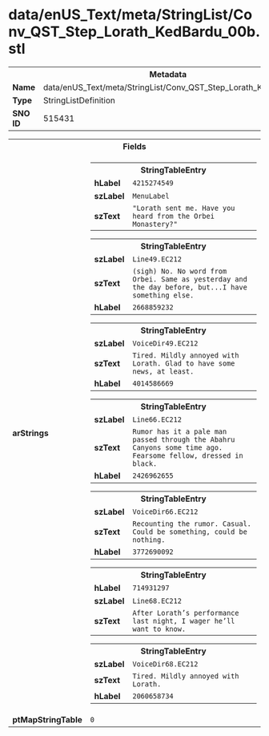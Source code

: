 <h1>data/enUS_Text/meta/StringList/Conv_QST_Step_Lorath_KedBardu_00b.stl</h1><table><tr><th colspan="100%">Metadata</th></tr><tr><td><b>Name</b></td><td>data/enUS_Text/meta/StringList/Conv_QST_Step_Lorath_KedBardu_00b.stl</td></tr><tr><td><b>Type</b></td><td>StringListDefinition</td></tr><tr><td><b>SNO ID</b></td><td>515431</td></tr></table>

<table><tr><th colspan="100%">Fields</th></tr><tr><td><b>arStrings</b></td><td><table><tr><th colspan="100%">StringTableEntry</th></tr><tr><td><b>hLabel</b></td><td><code>4215274549</code></td></tr><tr><td><b>szLabel</b></td><td><code>MenuLabel</code></td></tr><tr><td><b>szText</b></td><td><code>"Lorath sent me. Have you heard from the Orbei Monastery?"</code></td></tr></table>


<table><tr><th colspan="100%">StringTableEntry</th></tr><tr><td><b>szLabel</b></td><td><code>Line49.EC212</code></td></tr><tr><td><b>szText</b></td><td><code>(sigh) No. No word from Orbei. Same as yesterday and the day before, but...I have something else.</code></td></tr><tr><td><b>hLabel</b></td><td><code>2668859232</code></td></tr></table>


<table><tr><th colspan="100%">StringTableEntry</th></tr><tr><td><b>szLabel</b></td><td><code>VoiceDir49.EC212</code></td></tr><tr><td><b>szText</b></td><td><code>Tired. Mildly annoyed with Lorath. Glad to have some news, at least.</code></td></tr><tr><td><b>hLabel</b></td><td><code>4014586669</code></td></tr></table>


<table><tr><th colspan="100%">StringTableEntry</th></tr><tr><td><b>szLabel</b></td><td><code>Line66.EC212</code></td></tr><tr><td><b>szText</b></td><td><code>Rumor has it a pale man passed through the Abahru Canyons some time ago. Fearsome fellow, dressed in black.</code></td></tr><tr><td><b>hLabel</b></td><td><code>2426962655</code></td></tr></table>


<table><tr><th colspan="100%">StringTableEntry</th></tr><tr><td><b>szLabel</b></td><td><code>VoiceDir66.EC212</code></td></tr><tr><td><b>szText</b></td><td><code>Recounting the rumor. Casual. Could be something, could be nothing.</code></td></tr><tr><td><b>hLabel</b></td><td><code>3772690092</code></td></tr></table>


<table><tr><th colspan="100%">StringTableEntry</th></tr><tr><td><b>hLabel</b></td><td><code>714931297</code></td></tr><tr><td><b>szLabel</b></td><td><code>Line68.EC212</code></td></tr><tr><td><b>szText</b></td><td><code>After Lorath’s performance last night, I wager he’ll want to know.</code></td></tr></table>


<table><tr><th colspan="100%">StringTableEntry</th></tr><tr><td><b>szLabel</b></td><td><code>VoiceDir68.EC212</code></td></tr><tr><td><b>szText</b></td><td><code>Tired. Mildly annoyed with Lorath.</code></td></tr><tr><td><b>hLabel</b></td><td><code>2060658734</code></td></tr></table>


</td></tr><tr><td><b>ptMapStringTable</b></td><td><code>0</code></td></tr></table>

